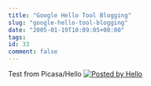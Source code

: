 ```yaml
---
title: "Google Hello Tool Blogging"
slug: "google-hello-tool-blogging"
date: "2005-01-19T10:09:05+00:00"
tags:
id: 33
comment: false
---
```


Test from Picasa/Hello&nbsp;[![Posted by Hello](http://photos1.blogger.com/pbh.gif)](http://www.hello.com/)

